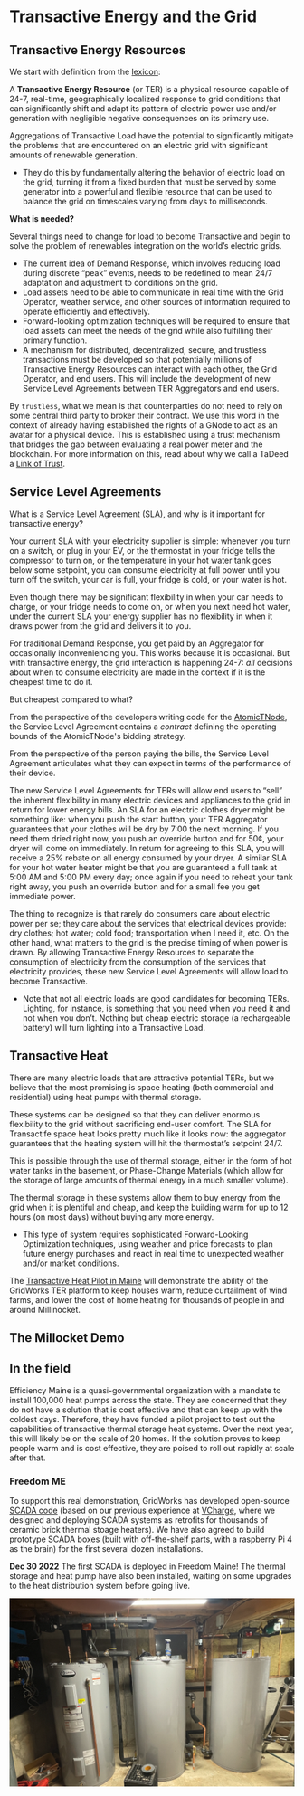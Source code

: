 # Transactive Energy and the Grid

## Transactive Energy Resources

We start with definition from the [lexicon](transactive-energy-resource):

A **Transactive Energy Resource** (or TER) is a physical resource capable of 24-7, real-time, geographically localized response to grid conditions that can significantly shift and adapt its pattern of electric power use and/or generation with negligible negative consequences on its primary use.

Aggregations of Transactive Load have the potential to significantly mitigate the problems that are encountered on an electric grid with significant amounts of renewable generation.

- They do this by fundamentally altering the behavior of electric load on the grid, turning it from a fixed burden that must be served by some generator into a powerful and flexible resource that can be used to balance the grid on timescales varying from days to milliseconds.

**What is needed?**

Several things need to change for load to become Transactive and begin to solve the problem of renewables integration on the world’s electric grids.

- The current idea of Demand Response, which involves reducing load during discrete “peak” events, needs to be redefined to mean 24/7 adaptation and adjustment to conditions on the grid.
- Load assets need to be able to communicate in real time with the Grid Operator, weather service, and other sources of information required to operate efficiently and effectively.
- Forward-looking optimization techniques will be required to ensure that load assets can meet the needs of the grid while also fulfilling their primary function.
- A mechanism for distributed, decentralized, secure, and trustless transactions must be developed so that potentially millions of Transactive Energy Resources can interact with each other, the Grid Operator, and end users. This will include the development of new Service Level Agreements between TER Aggregators and end users.

By `trustless`, what we mean is that counterparties do not need to rely on some central third party to broker their contract.
We use this word in the context of already having established the rights of a GNode to act as an avatar for a physical device.
This is established using a trust mechanism that bridges the gap between evaluating a real power meter and the blockchain.
For more information on this, read about why we call a TaDeed a [Link of Trust](https://gridworks.readthedocs.io/en/latest/ta-deed.html#link-of-trust).

## Service Level Agreements

What is a Service Level Agreement (SLA), and why is it important for transactive energy?

Your current SLA with your electricity supplier is simple: whenever you turn on a switch, or plug in your EV, or the thermostat in your fridge tells the compressor to turn on, or the temperature in your hot water tank goes below some setpoint, you can consume electricity at full power until you turn off the switch, your car is full, your fridge is cold, or your water is hot.

Even though there may be significant flexibility in when your car needs to charge, or your fridge needs to come on, or when you next need hot water, under the current SLA your energy supplier has no flexibility in when it draws power from the grid and delivers it to you.

For traditional Demand Response, you get paid by an Aggregator for occasionally inconveniencing you. This works because it is occasional. But with transactive energy, the grid interaction is happening 24-7: _all_ decisions
about when to consume electricity are made in the context if it is the cheapest
time to do it.

But cheapest compared to what?

From the perspective of the developers writing code for the [AtomicTNode](https://gridworks-atn.readthedocs.io/en/latest/atomic-t-node.html), the Service Level Agreement contains a _contract_ defining the operating bounds of the AtomicTNode's bidding strategy.

From the perspective of the person paying the bills, the Service Level Agreement articulates what they can expect in terms of the performance of their
device.

The new Service Level Agreements for TERs will allow end users to “sell” the inherent flexibility in many electric devices and appliances to the grid in return for lower energy bills. An SLA for an electric clothes dryer might be something like: when you push the start button, your TER Aggregator guarantees that your clothes will be dry by 7:00 the next morning. If you need them dried right now, you push an override button and for 50¢, your dryer will come on immediately. In return for agreeing to this SLA, you will receive a 25% rebate on all energy consumed by your dryer. A similar SLA for your hot water heater might be that you are guaranteed a full tank at 5:00 AM and 5:00 PM every day; once again if you need to reheat your tank right away, you push an override button and for a small fee you get immediate power.

The thing to recognize is that rarely do consumers care about electric power per se; they care about the services that electrical devices provide: dry clothes; hot water; cold food; transportation when I need it, etc. On the other hand, what matters to the grid is the precise timing of when power is drawn. By allowing Transactive Energy Resources to separate the consumption of electricity from the consumption of the services that electricity provides, these new Service Level Agreements will allow load to become Transactive.

- Note that not all electric loads are good candidates for becoming TERs. Lighting, for instance, is something that you need when you need it and not when you don’t. Nothing but cheap electric storage (a rechargeable battery) will turn lighting into a Transactive Load.

## Transactive Heat

There are many electric loads that are attractive potential TERs, but we believe that the most promising is space heating (both commercial and residential) using heat pumps with thermal storage.

These systems can be designed so that they can deliver enormous flexibility to the grid without sacrificing end-user comfort. The SLA for Transactife space heat looks pretty much like it looks now: the aggregator guarantees that the heating system will hit the thermostat’s setpoint 24/7.

This is possible through the use of thermal storage, either in the form of hot water tanks in the basement, or Phase-Change Materials (which allow for the storage of large amounts of thermal energy in a much smaller volume).

The thermal storage in these systems allow them to buy energy from the grid when it is plentiful and cheap, and keep the building warm for up to 12 hours (on most days) without buying any more energy.

- This type of system requires sophisticated Forward-Looking Optimization techniques, using weather and price forecasts to plan future energy purchases and react in real time to unexpected weather and/or market conditions.

The [Transactive Heat Pilot in Maine](millinocket-demo) will demonstrate the ability of the GridWorks TER platform to keep houses warm, reduce curtailment of wind farms, and lower the cost of home heating for thousands of people in and around Millinocket.

## The Millocket Demo

## In the field

Efficiency Maine is a quasi-governmental organization with a mandate to install 100,000 heat pumps across the state. They are concerned that they do not have a solution that is cost effective and that
can keep up with the coldest days. Therefore, they have funded a pilot project to test out the capabilities of transactive thermal storage heat systems. Over the next year, this will likely be
on the scale of 20 homes. If the solution proves to keep people warm and is cost effective, they
are poised to roll out rapidly at scale after that.

### Freedom ME

To support this real demonstration, GridWorks has developed open-source
[SCADA code](https://github.com/thegridelectric/gw-scada-spaceheat-python) (based on our previous experience at [VCharge](https://www.greentechmedia.com/articles/read/vcharge-turning-hot-bricks-into-grid-batteries), where we designed and deploying SCADA systems as retrofits for thousands of ceramic brick thermal stoage heaters). We have also agreed to build prototype SCADA boxes (built with off-the-shelf parts,
with a raspberry Pi 4 as the brain) for the first several dozen installations.

**Dec 30 2022** The first SCADA is deployed in Freedom Maine! The thermal storage and heat pump have also been installed, waiting on some upgrades to the heat distribution system before going live.

![alt_text](images/freedom-apple-thermal-store.png)
